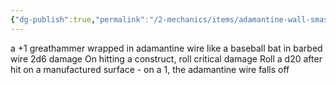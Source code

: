 ```yaml
---
{"dg-publish":true,"permalink":"/2-mechanics/items/adamantine-wall-smasher/"}
---
```


a +1 greathammer wrapped in adamantine wire like a baseball bat in barbed wire
2d6 damage
On hitting a construct, roll critical damage
Roll a d20 after hit on a manufactured surface - on a 1, the adamantine wire falls off 